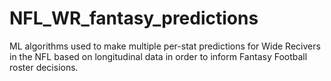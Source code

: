 # NFL_WR_fantasy_predictions
ML algorithms used to make multiple per-stat predictions for Wide Recivers in the NFL based on longitudinal data in order to inform Fantasy Football roster decisions.


